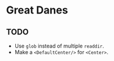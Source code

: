 # Great Danes

## TODO

- Use `glob` instead of multiple `readdir`.
- Make a `<DefaultCenter/>` for `<Center>`.
